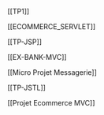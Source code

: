 [[TP1]]

[[ECOMMERCE_SERVLET]]

[[TP-JSP]]

[[EX-BANK-MVC]]

[[Micro Projet Messagerie]]

[[TP-JSTL]]

[[Projet Ecommerce MVC]]
